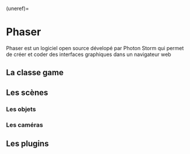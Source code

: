 (uneref)=
# Phaser
Phaser est un logiciel open source dévelopé par Photon Storm qui permet de créer et coder des interfaces graphiques dans un navigateur web
## La classe game

## Les scènes

### Les objets

### Les caméras

## Les plugins
